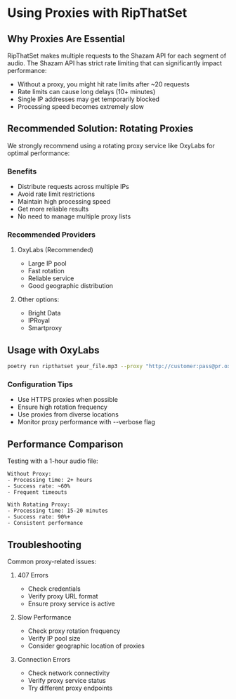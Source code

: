 # Using Proxies with RipThatSet

## Why Proxies Are Essential

RipThatSet makes multiple requests to the Shazam API for each segment of audio. The Shazam API has strict rate limiting that can significantly impact performance:

- Without a proxy, you might hit rate limits after ~20 requests
- Rate limits can cause long delays (10+ minutes)
- Single IP addresses may get temporarily blocked
- Processing speed becomes extremely slow

## Recommended Solution: Rotating Proxies

We strongly recommend using a rotating proxy service like OxyLabs for optimal performance:

### Benefits
- Distribute requests across multiple IPs
- Avoid rate limit restrictions
- Maintain high processing speed
- Get more reliable results
- No need to manage multiple proxy lists

### Recommended Providers
1. OxyLabs (Recommended)
   - Large IP pool
   - Fast rotation
   - Reliable service
   - Good geographic distribution

2. Other options:
   - Bright Data
   - IPRoyal
   - Smartproxy

## Usage with OxyLabs

```bash
poetry run ripthatset your_file.mp3 --proxy "http://customer:pass@pr.oxylabs.io:7777"
```

### Configuration Tips
- Use HTTPS proxies when possible
- Ensure high rotation frequency
- Use proxies from diverse locations
- Monitor proxy performance with --verbose flag

## Performance Comparison

Testing with a 1-hour audio file:

```
Without Proxy:
- Processing time: 2+ hours
- Success rate: ~60%
- Frequent timeouts

With Rotating Proxy:
- Processing time: 15-20 minutes
- Success rate: 90%+
- Consistent performance
```

## Troubleshooting

Common proxy-related issues:

1. 407 Errors
   - Check credentials
   - Verify proxy URL format
   - Ensure proxy service is active

2. Slow Performance
   - Check proxy rotation frequency
   - Verify IP pool size
   - Consider geographic location of proxies

3. Connection Errors
   - Check network connectivity
   - Verify proxy service status
   - Try different proxy endpoints
